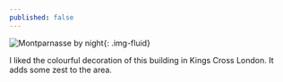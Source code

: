 ```yaml
---
published: false
---
```

![Montparnasse by night](https://res.cloudinary.com/dtn9ari2r/image/upload/a_exif/v1583263242/blog/9C1C0811-3954-492C-A2F1-DF4EF933E4E7.jpg){: .img-fluid}

I liked the colourful decoration of this building in Kings Cross London. It adds some zest to the area.
